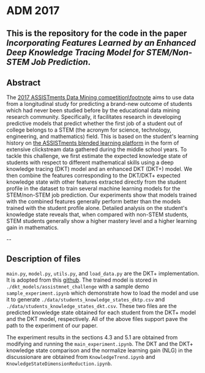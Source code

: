 # ADM 2017
This is the repository for the code in the paper *Incorporating Features Learned by an Enhanced Deep Knowledge Tracing Model for STEM/Non-STEM Job Prediction*.
--

## Abstract
The [2017 ASSISTments Data Mining competition\footnote](http://sites.google.com/view/assistmentsdatamining/) aims to use data from a longitudinal study for predicting a brand-new outcome of students which had never been studied before by the educational data mining research community. Specifically, it facilitates research in developing predictive models that predict whether the first job of a student out of college belongs to a STEM (the acronym for science, technology, engineering, and mathematics) field. This is based on the student's learning history on [the ASSISTments blended learning platform](http://www.assistments.org/) in the form of extensive clickstream data gathered during the middle school years. To tackle this challenge, we first estimate the expected knowledge state of students with respect to different mathematical skills using a deep knowledge tracing (DKT) model and an enhanced DKT (DKT+) model. We then combine the features corresponding to the DKT/DKT+ expected knowledge state with other features extracted directly from the student profile in the dataset to train several machine learning models for the STEM/non-STEM job prediction. Our experiments show that models trained with the combined features generally perform better than the models trained with the student profile alone. Detailed analysis on the student's knowledge state reveals that, when compared with non-STEM students, STEM students generally show a higher mastery level and a higher learning gain in mathematics.

--
## Description of files

`main.py`, `model.py`, `utils.py`, and `load_data.py` are the DKT+ implementation. It is adopted from this [github](https://github.com/ckyeungac/deep-knowledge-tracing-plus). The trained model is stored in `./dkt_models/assistmnet_challenge` with a sample demo `sample_experiment.ipynb` which demonstrate how to load the model and use it to generate `./data/students_knowledge_states_dktp.csv` and `./data/students_knowledge_states_dkt.csv`. These two files are the predicted knowledge state obtained for each student from the DKT+ model and the DKT model, respectively. All of the above files support pave the path to the experiment of our paper.

The experiment results in the sections 4.3 and 5.1 are obtained from modifying and running the `main_experiment.ipynb`. The DKT and the DKT+ knowledge state comparison and the normalize learning gain (NLG) in the discussionare are obtained from `KnowledgeTrend.ipynb` and `KnowledgeStateDimensionReduction.ipynb`.